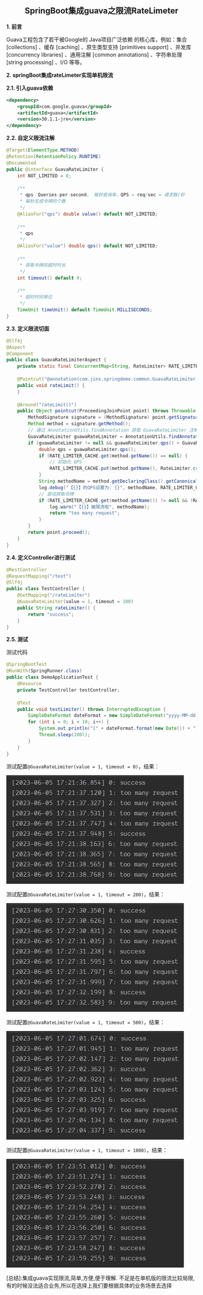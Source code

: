 ## <center>**SpringBoot集成guava之限流RateLimeter**</center>

**1. 前言**

Guava工程包含了若干被Google的 Java项目广泛依赖 的核心库，例如：集合 [collections] 、缓存 [caching] 、原生类型支持 [primitives support] 、并发库 [concurrency libraries] 、通用注解 [common annotations] 、字符串处理 [string processing] 、I/O 等等。

**2. springBoot集成rateLimeter实现单机限流**

**2.1. 引入guava依赖**

``` xml
<dependency>
    <groupId>com.google.guava</groupId>
    <artifactId>guava</artifactId>
    <version>30.1.1-jre</version>
</dependency>
```

**2.2. 自定义限流注解**

``` java
@Target(ElementType.METHOD)
@Retention(RetentionPolicy.RUNTIME)
@Documented
public @interface GuavaRateLimiter {
    int NOT_LIMITED = 0;

    /**
     * qps：Queries-per-second， 每秒查询率，QPS = req/sec = 请求数/秒
     * 每秒生成令牌的个数
     */
    @AliasFor("qps") double value() default NOT_LIMITED;

    /**
     * qps
     */
    @AliasFor("value") double qps() default NOT_LIMITED;

    /**
     * 获取令牌的超时时长
     */
    int timeout() default 0;

    /**
     * 超时时间单位
     */
    TimeUnit timeUnit() default TimeUnit.MILLISECONDS;
}

```

**2.3. 定义限流切面**

``` java
@Slf4j
@Aspect
@Component
public class GuavaRateLimiterAspect {
    private static final ConcurrentMap<String, RateLimiter> RATE_LIMITER_CACHE = new ConcurrentHashMap<>();

    @Pointcut("@annotation(com.jinx.springdemo.common.GuavaRateLimiter)")
    public void rateLimit() {
    }

    @Around("rateLimit()")
    public Object pointcut(ProceedingJoinPoint point) throws Throwable {
        MethodSignature signature = (MethodSignature) point.getSignature();
        Method method = signature.getMethod();
        // 通过 AnnotationUtils.findAnnotation 获取 GuavaRateLimiter 注解
        GuavaRateLimiter guawaRateLimiter = AnnotationUtils.findAnnotation(method, GuavaRateLimiter.class);
        if (guawaRateLimiter != null && guawaRateLimiter.qps() > GuavaRateLimiter.NOT_LIMITED) {
            double qps = guawaRateLimiter.qps();
            if (RATE_LIMITER_CACHE.get(method.getName()) == null) {
                // 初始化 QPS
                RATE_LIMITER_CACHE.put(method.getName(), RateLimiter.create(qps));
            }
            String methodName = method.getDeclaringClass().getCanonicalName() + "." + method.getName();
            log.debug("【{}】的QPS设置为: {}", methodName, RATE_LIMITER_CACHE.get(method.getName()).getRate());
            // 尝试获取令牌
            if (RATE_LIMITER_CACHE.get(method.getName()) != null && !RATE_LIMITER_CACHE.get(method.getName()).tryAcquire(guawaRateLimiter.timeout(), guawaRateLimiter.timeUnit())) {
                log.warn("【{}】被限流啦", methodName);
                return "too many request";
            }
        }
        return point.proceed();
    }
}
```

**2.4. 定义Controller进行测试**

```java
@RestController
@RequestMapping("/test")
@Slf4j
public class TestController {
    @GetMapping("/rateLimiter")
    @GuavaRateLimiter(value = 1, timeout = 100)
    public String rateLimiter() {
        return "success";
    }
}
```

**2.5. 测试**

测试代码

```java
@SpringBootTest
@RunWith(SpringRunner.class)
public class DemoApplicationTest {
    @Resource
    private TestController testController;

    @Test
    public void testLimiter() throws InterruptedException {
        SimpleDateFormat dateFormat = new SimpleDateFormat("yyyy-MM-dd HH:mm:ss.SSS");
        for (int i = 0; i < 10; i++) {
            System.out.println("[" + dateFormat.format(new Date()) + "] " + i + ": " + testController.rateLimiter());
            Thread.sleep(200l);
        }
    }
}
```

测试配置`@GuavaRateLimiter(value = 1, timeout = 0)`，结果：

![CountDownLatch](/imgs/ratelimiter/Snipaste_2023-06-05_17-22-03.jpg)

测试配置`@GuavaRateLimiter(value = 1, timeout = 200)`，结果：

![CountDownLatch](/imgs/ratelimiter/Snipaste_2023-06-05_17-23-03.jpg)


测试配置`@GuavaRateLimiter(value = 1, timeout = 500)`，结果：

![CountDownLatch](/imgs/ratelimiter/Snipaste_2023-06-05_17-23-32.jpg)


测试配置`@GuavaRateLimiter(value = 1, timeout = 1000)`，结果：

![CountDownLatch](/imgs/ratelimiter/Snipaste_2023-06-05_17-24-06.jpg)



 
[总结]:集成guava实现限流,简单,方便,便于理解. 不足是在单机版的限流比较局限,有的时候没法适合业务,所以在选择上我们要根据具体的业务场景去选择